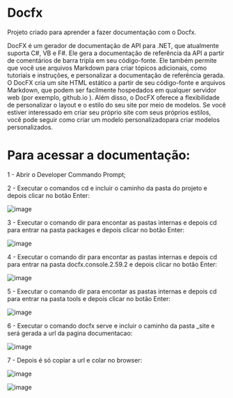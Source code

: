# Docfx

Projeto criado para aprender a fazer documentação com o Docfx.

DocFX é um gerador de documentação de API para .NET, que atualmente suporta C#, VB e F#. Ele gera a documentação de referência da API a partir de comentários de barra tripla em seu código-fonte. Ele também permite que você use arquivos Markdown para criar tópicos adicionais, como tutoriais e instruções, e personalizar a documentação de referência gerada. O DocFX cria um site HTML estático a partir de seu código-fonte e arquivos Markdown, que podem ser facilmente hospedados em qualquer servidor web (por exemplo, github.io ). Além disso, o DocFX oferece a flexibilidade de personalizar o layout e o estilo do seu site por meio de modelos. Se você estiver interessado em criar seu próprio site com seus próprios estilos, você pode seguir como criar um modelo personalizadopara criar modelos personalizados.

# Para acessar a documentação:

1 - Abrir o Developer Commando Prompt;

2 - Executar o comandos cd e incluir o caminho da pasta do projeto e depois clicar no botão Enter:

![image](https://user-images.githubusercontent.com/69947504/175529485-76922617-49d8-4679-85c5-84e9dafd7d5b.png)

3 - Executar o comando dir para encontar as pastas internas e depois cd para entrar na pasta packages e depois clicar no botão Enter:

![image](https://user-images.githubusercontent.com/69947504/175530102-58283e3d-0459-41e1-a3f1-6ae33a68c917.png)

4 - Executar o comando dir para encontar as pastas internas e depois cd para entrar na pasta docfx.console.2.59.2 e depois clicar no botão Enter:

![image](https://user-images.githubusercontent.com/69947504/175530304-78e8bc4c-e230-4605-89d5-693c4bf6954d.png)

5 - Executar o comando dir para encontar as pastas internas e depois cd para entrar na pasta tools e depois clicar no botão Enter:

![image](https://user-images.githubusercontent.com/69947504/175530523-ee7ffb02-2c98-47b5-aa30-d481b237041d.png)

6 - Executar o comando docfx serve e incluir o caminho da pasta _site e será gerada a url da pagina documentacao:

![image](https://user-images.githubusercontent.com/69947504/175540708-300626a4-a5d1-4b91-ab34-dc972b1f045a.png)

7 - Depois é só copiar a url e colar no browser:

![image](https://user-images.githubusercontent.com/69947504/175540978-bc06c14d-8f2c-498e-8d98-0632890f25aa.png)

![image](https://user-images.githubusercontent.com/69947504/175542011-1a1f028d-d172-46b9-9706-64148e2fc672.png)


